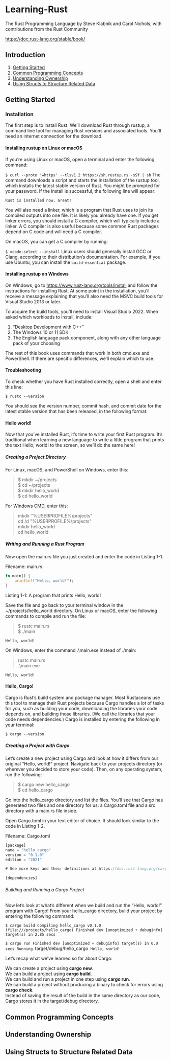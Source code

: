 # Learning-Rust

The Rust Programming Language
by Steve Klabnik and Carol Nichols, with contributions from the Rust Community

https://doc.rust-lang.org/stable/book/
## Introduction
1. [Getting Started](#getting-started)
2. [Common Programming Concepts](#common-programming-concepts)
3. [Understanding Ownership](#understanding-ownership)
4. [Using Structs to Structure Related Data](#using-structs-to-structure-related-data)

## Getting Started
### Installation
The first step is to install Rust. We’ll download Rust through rustup, a command line tool for managing Rust versions and associated tools. You’ll need an internet connection for the download.
#### Installing rustup on Linux or macOS
If you’re using Linux or macOS, open a terminal and enter the following command:

```$ curl --proto '=https' --tlsv1.2 https://sh.rustup.rs -sSf | sh```
The command downloads a script and starts the installation of the rustup tool, which installs the latest stable version of Rust. You might be prompted for your password. If the install is successful, the following line will appear:

```Rust is installed now. Great!```

You will also need a linker, which is a program that Rust uses to join its compiled outputs into one file. It is likely you already have one. If you get linker errors, you should install a C compiler, which will typically include a linker. A C compiler is also useful because some common Rust packages depend on C code and will need a C compiler.

On macOS, you can get a C compiler by running:

```$ xcode-select --install```
Linux users should generally install GCC or Clang, according to their distribution’s documentation. For example, if you use Ubuntu, you can install the ```build-essential``` package.
#### Installing rustup on Windows
On Windows, go to https://www.rust-lang.org/tools/install and follow the instructions for installing Rust. At some point in the installation, you’ll receive a message explaining that you’ll also need the MSVC build tools for Visual Studio 2013 or later.

To acquire the build tools, you’ll need to install Visual Studio 2022. When asked which workloads to install, include:

  1. “Desktop Development with C++”
  2. The Windows 10 or 11 SDK
  3. The English language pack component, along with any other language pack of your choosing
     
The rest of this book uses commands that work in both cmd.exe and PowerShell. If there are specific differences, we’ll explain which to use.

#### Troubleshooting

To check whether you have Rust installed correctly, open a shell and enter this line:

```$ rustc --version```

You should see the version number, commit hash, and commit date for the latest stable version that has been released, in the following format:

#### Hello world!
Now that you’ve installed Rust, it’s time to write your first Rust program. It’s traditional when learning a new language to write a little program that prints the text Hello, world! to the screen, so we’ll do the same here!

##### Creating a Project Directory

For Linux, macOS, and PowerShell on Windows, enter this:

> $ mkdir ~/projects <br>
> $ cd ~/projects <br>
> $ mkdir hello_world <br>
> $ cd hello_world <br>

For Windows CMD, enter this:

> mkdir "%USERPROFILE%\projects" <br>
> cd /d "%USERPROFILE%\projects" <br>
> mkdir hello_world <br>
> cd hello_world <br>

##### Writing and Running a Rust Program
Now open the main.rs file you just created and enter the code in Listing 1-1.

Filename: main.rs
```rust
fn main() {
    println!("Hello, world!");
}
```
Listing 1-1: A program that prints Hello, world!

Save the file and go back to your terminal window in the ~/projects/hello_world directory. On Linux or macOS, enter the following commands to compile and run the file:

> $ rustc main.rs <br>
> $ ./main <br>

`Hello, world!`

On Windows, enter the command .\main.exe instead of ./main:

> rustc main.rs <br>
> .\main.exe <br>

`Hello, world!`

#### Hello, Cargo!
Cargo is Rust’s build system and package manager. Most Rustaceans use this tool to manage their Rust projects because Cargo handles a lot of tasks for you, such as building your code, downloading the libraries your code depends on, and building those libraries. (We call the libraries that your code needs dependencies.)
Cargo is installed by entering the following in your terminal:

`$ cargo --version`

##### Creating a Project with Cargo

Let’s create a new project using Cargo and look at how it differs from our original “Hello, world!” project. Navigate back to your projects directory (or wherever you decided to store your code). Then, on any operating system, run the following:

> $ cargo new hello_cargo <br>
> $ cd hello_cargo <br>

Go into the hello_cargo directory and list the files. You’ll see that Cargo has generated two files and one directory for us: a Cargo.toml file and a src directory with a main.rs file inside.

Open Cargo.toml in your text editor of choice. It should look similar to the code in Listing 1-2.

Filename: Cargo.toml
```rust
[package]
name = "hello_cargo"
version = "0.1.0"
edition = "2021"

# See more keys and their definitions at https://doc.rust-lang.org/cargo/reference/manifest.html

[dependencies]
```
###### Building and Running a Cargo Project
Now let’s look at what’s different when we build and run the “Hello, world!” program with Cargo! From your hello_cargo directory, build your project by entering the following command:

`$ cargo build
   Compiling hello_cargo v0.1.0 (file:///projects/hello_cargo)
    Finished dev [unoptimized + debuginfo] target(s) in 2.85 secs`

`$ cargo run
    Finished dev [unoptimized + debuginfo] target(s) in 0.0 secs
     Running `target/debug/hello_cargo`
Hello, world!`

Let’s recap what we’ve learned so far about Cargo:

We can create a project using **cargo new**. <br>
We can build a project using **cargo build**. <br>
We can build and run a project in one step using **cargo run**. <br>
We can build a project without producing a binary to check for errors using **cargo check**. <br>
Instead of saving the result of the build in the same directory as our code, Cargo stores it in the target/debug directory. <br>

## Common Programming Concepts

## Understanding Ownership

## Using Structs to Structure Related Data
